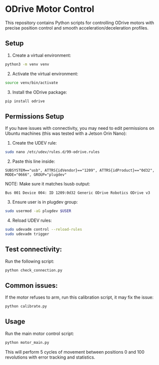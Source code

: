 # ODrive Motor Control

This repository contains Python scripts for controlling ODrive motors with precise position control and smooth acceleration/deceleration profiles.

## Setup

1. Create a virtual environment:
```bash
python3 -m venv venv
```

2. Activate the virtual environment:
```bash
source venv/bin/activate
```

3. Install the ODrive package:
```bash
pip install odrive
```

## Permissions Setup

If you have issues with connectivity, you may need to edit permissions on Ubuntu machines (this was tested with a Jetson Orin Nano):

1. Create the UDEV rule:
```bash
sudo nano /etc/udev/rules.d/99-odrive.rules
```

2. Paste this line inside:
```
SUBSYSTEM=="usb", ATTRS{idVendor}=="1209", ATTRS{idProduct}=="0d32", MODE="0666", GROUP="plugdev"
```
NOTE: Make sure it matches lsusb output:
```
Bus 001 Device 004: ID 1209:0d32 Generic ODrive Robotics ODrive v3
```

3. Ensure user is in plugdev group:
```bash
sudo usermod -aG plugdev $USER
```

4. Reload UDEV rules:
```bash
sudo udevadm control --reload-rules
sudo udevadm trigger
```

## Test connectivity:
Run the following script:
```bash
python check_connection.py
```

## Common issues:
If the motor refuses to arm, run this calibration script, it may fix the issue:
```bash
python calibrate.py
```


## Usage

Run the main motor control script:
```bash
python motor_main.py
```

This will perform 5 cycles of movement between positions 0 and 100 revolutions with error tracking and statistics.
